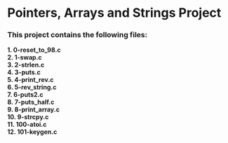 # Pointers, Arrays and Strings Project  
### This project contains the following files:    
**1. 0-reset_to_98.c**  
**2. 1-swap.c**  
**3. 2-strlen.c**  
**4. 3-puts.c**  
**5. 4-print_rev.c**  
**6. 5-rev_string.c**  
**7. 6-puts2.c**  
**8. 7-puts_half.c**  
**9. 8-print_array.c**  
**10. 9-strcpy.c**  
**11. 100-atoi.c**    
**12. 101-keygen.c**  
